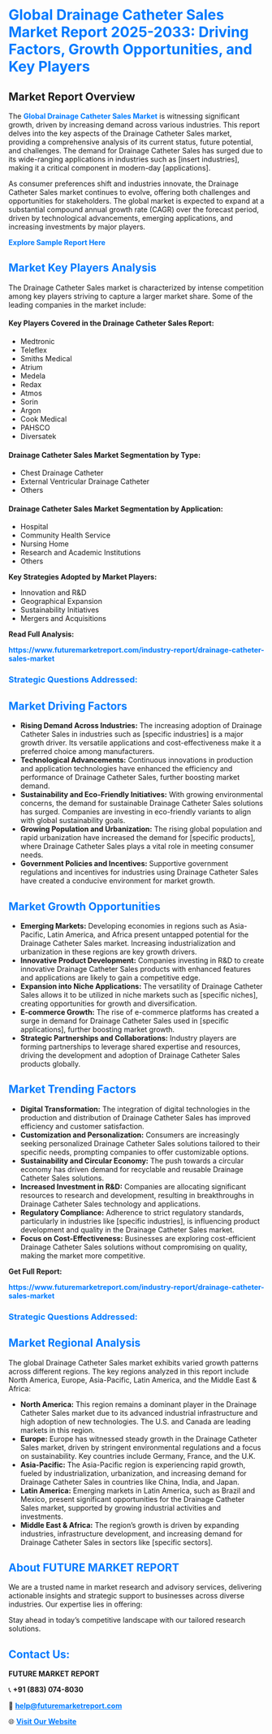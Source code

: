 <h1 style="color: #007BFF;">Global Drainage Catheter Sales Market Report 2025-2033: Driving Factors, Growth Opportunities, and Key Players</h1>

<section id="overview">
<h2>Market Report Overview</h2>
<p>The <a href="https://www.futuremarketreport.com/industry-report/drainage-catheter-sales-market" style="color: #007BFF; text-decoration: none;"><strong>Global Drainage Catheter Sales Market</strong></a> is witnessing significant growth, driven by increasing demand across various industries. This report delves into the key aspects of the Drainage Catheter Sales market, providing a comprehensive analysis of its current status, future potential, and challenges. The demand for Drainage Catheter Sales has surged due to its wide-ranging applications in industries such as [insert industries], making it a critical component in modern-day [applications].</p>
<p>As consumer preferences shift and industries innovate, the Drainage Catheter Sales market continues to evolve, offering both challenges and opportunities for stakeholders. The global market is expected to expand at a substantial compound annual growth rate (CAGR) over the forecast period, driven by technological advancements, emerging applications, and increasing investments by major players.</p>
</section>

<section id="overview">
<p><a href="https://www.futuremarketreport.com/request-sample/reportId=108982" style="color: #007BFF; text-decoration: none;"><strong>Explore Sample Report Here</strong></a></p>
</section>

<section id="key-players">
<h2 style="color: #007BFF;">Market Key Players Analysis</h2>
<p>The Drainage Catheter Sales market is characterized by intense competition among key players striving to capture a larger market share. Some of the leading companies in the market include:</p>
<h4>Key Players Covered in the Drainage Catheter Sales Report:</h4>
<ul><li>Medtronic</li><li>Teleflex</li><li>Smiths Medical</li><li>Atrium</li><li>Medela</li><li>Redax</li><li>Atmos</li><li>Sorin</li><li>Argon</li><li>Cook Medical</li><li>PAHSCO</li><li>Diversatek</li></ul>
<h4>Drainage Catheter Sales Market Segmentation by Type:</h4>
<ul><li>Chest Drainage Catheter</li><li>External Ventricular Drainage Catheter</li><li>Others</li></ul>

<h4>Drainage Catheter Sales Market Segmentation by Application:</h4>
<ul><li>Hospital</li><li>Community Health Service</li><li>Nursing Home</li><li>Research and Academic Institutions</li><li>Others</li></ul>
<p><strong>Key Strategies Adopted by Market Players:</strong></p>
<ul>
<li>Innovation and R&D</li>
<li>Geographical Expansion</li>
<li>Sustainability Initiatives</li>
<li>Mergers and Acquisitions</li>
</ul>
</section>

<section>
<p><strong>Read Full Analysis: </strong></p><a href="https://www.futuremarketreport.com/industry-report/drainage-catheter-sales-market" style="color: #007BFF; text-decoration: none;"><strong>https://www.futuremarketreport.com/industry-report/drainage-catheter-sales-market</strong></a>
<h3 style="color: #007BFF;">Strategic Questions Addressed:</h3>
</section>

<section id="driving-factors">
<h2 style="color: #007BFF;">Market Driving Factors</h2>
<ul>
<li><strong>Rising Demand Across Industries:</strong> The increasing adoption of Drainage Catheter Sales in industries such as [specific industries] is a major growth driver. Its versatile applications and cost-effectiveness make it a preferred choice among manufacturers.</li>
<li><strong>Technological Advancements:</strong> Continuous innovations in production and application technologies have enhanced the efficiency and performance of Drainage Catheter Sales, further boosting market demand.</li>
<li><strong>Sustainability and Eco-Friendly Initiatives:</strong> With growing environmental concerns, the demand for sustainable Drainage Catheter Sales solutions has surged. Companies are investing in eco-friendly variants to align with global sustainability goals.</li>
<li><strong>Growing Population and Urbanization:</strong> The rising global population and rapid urbanization have increased the demand for [specific products], where Drainage Catheter Sales plays a vital role in meeting consumer needs.</li>
<li><strong>Government Policies and Incentives:</strong> Supportive government regulations and incentives for industries using Drainage Catheter Sales have created a conducive environment for market growth.</li>
</ul>
</section>

<section id="growth-opportunities">
<h2 style="color: #007BFF;">Market Growth Opportunities</h2>
<ul>
<li><strong>Emerging Markets:</strong> Developing economies in regions such as Asia-Pacific, Latin America, and Africa present untapped potential for the Drainage Catheter Sales market. Increasing industrialization and urbanization in these regions are key growth drivers.</li>
<li><strong>Innovative Product Development:</strong> Companies investing in R&D to create innovative Drainage Catheter Sales products with enhanced features and applications are likely to gain a competitive edge.</li>
<li><strong>Expansion into Niche Applications:</strong> The versatility of Drainage Catheter Sales allows it to be utilized in niche markets such as [specific niches], creating opportunities for growth and diversification.</li>
<li><strong>E-commerce Growth:</strong> The rise of e-commerce platforms has created a surge in demand for Drainage Catheter Sales used in [specific applications], further boosting market growth.</li>
<li><strong>Strategic Partnerships and Collaborations:</strong> Industry players are forming partnerships to leverage shared expertise and resources, driving the development and adoption of Drainage Catheter Sales products globally.</li>
</ul>
</section>

<section id="trending-factors">
<h2 style="color: #007BFF;">Market Trending Factors</h2>
<ul>
<li><strong>Digital Transformation:</strong> The integration of digital technologies in the production and distribution of Drainage Catheter Sales has improved efficiency and customer satisfaction.</li>
<li><strong>Customization and Personalization:</strong> Consumers are increasingly seeking personalized Drainage Catheter Sales solutions tailored to their specific needs, prompting companies to offer customizable options.</li>
<li><strong>Sustainability and Circular Economy:</strong> The push towards a circular economy has driven demand for recyclable and reusable Drainage Catheter Sales solutions.</li>
<li><strong>Increased Investment in R&D:</strong> Companies are allocating significant resources to research and development, resulting in breakthroughs in Drainage Catheter Sales technology and applications.</li>
<li><strong>Regulatory Compliance:</strong> Adherence to strict regulatory standards, particularly in industries like [specific industries], is influencing product development and quality in the Drainage Catheter Sales market.</li>
<li><strong>Focus on Cost-Effectiveness:</strong> Businesses are exploring cost-efficient Drainage Catheter Sales solutions without compromising on quality, making the market more competitive.</li>
</ul>
</section>

<section>
<p><strong>Get Full Report: </strong></p><a href="https://www.futuremarketreport.com/industry-report/drainage-catheter-sales-market" style="color: #007BFF; text-decoration: none;"><strong>https://www.futuremarketreport.com/industry-report/drainage-catheter-sales-market</strong></a>
<h3 style="color: #007BFF;">Strategic Questions Addressed:</h3>
</section>


<section id="regional-analysis">
<h2 style="color: #007BFF;">Market Regional Analysis</h2>
<p>The global Drainage Catheter Sales market exhibits varied growth patterns across different regions. The key regions analyzed in this report include North America, Europe, Asia-Pacific, Latin America, and the Middle East & Africa:</p>
<ul>
<li><strong>North America:</strong> This region remains a dominant player in the Drainage Catheter Sales market due to its advanced industrial infrastructure and high adoption of new technologies. The U.S. and Canada are leading markets in this region.</li>
<li><strong>Europe:</strong> Europe has witnessed steady growth in the Drainage Catheter Sales market, driven by stringent environmental regulations and a focus on sustainability. Key countries include Germany, France, and the U.K.</li>
<li><strong>Asia-Pacific:</strong> The Asia-Pacific region is experiencing rapid growth, fueled by industrialization, urbanization, and increasing demand for Drainage Catheter Sales in countries like China, India, and Japan.</li>
<li><strong>Latin America:</strong> Emerging markets in Latin America, such as Brazil and Mexico, present significant opportunities for the Drainage Catheter Sales market, supported by growing industrial activities and investments.</li>
<li><strong>Middle East & Africa:</strong> The region’s growth is driven by expanding industries, infrastructure development, and increasing demand for Drainage Catheter Sales in sectors like [specific sectors].</li>
</ul>
</section>

<footer>
<h2 style="color: #007BFF;">About FUTURE MARKET REPORT</h2>
<p>We are a trusted name in market research and advisory services, delivering actionable insights and strategic support to businesses across diverse industries. Our expertise lies in offering:</p>

<p>Stay ahead in today’s competitive landscape with our tailored research solutions.</p>

<h2 style="color: #007BFF;">Contact Us:</h2>
<p><strong>FUTURE MARKET REPORT</strong></p>
<p>📞 <strong>+91 (883) 074-8030</strong></p>
<p>📧 <strong><a href="mailto:help@futuremarketreport.com" style="color: #007BFF;">help@futuremarketreport.com</a></strong></p>
<p>🌐 <strong><a href="https://www.futuremarketreport.com/" style="color: #007BFF;">Visit Our Website</a></strong></p>
</footer>